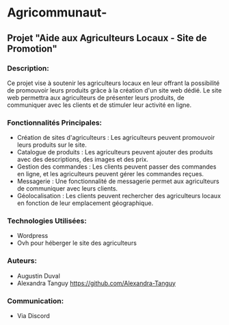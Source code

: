 # Agricommunaut-

## Projet "Aide aux Agriculteurs Locaux - Site de Promotion"

### Description:

Ce projet vise à soutenir les agriculteurs locaux en leur offrant la possibilité de promouvoir leurs produits grâce à la création d'un site web dédié. Le site web permettra aux agriculteurs de présenter leurs produits, de communiquer avec les clients et de stimuler leur activité en ligne.

### Fonctionnalités Principales:

* Création de sites d'agriculteurs : Les agriculteurs peuvent promouvoir leurs produits sur le site.
* Catalogue de produits : Les agriculteurs peuvent ajouter des produits avec des descriptions, des images et des prix.
* Gestion des commandes : Les clients peuvent passer des commandes en ligne, et les agriculteurs peuvent gérer les commandes reçues.
* Messagerie : Une fonctionnalité de messagerie permet aux agriculteurs de communiquer avec leurs clients.
* Géolocalisation : Les clients peuvent rechercher des agriculteurs locaux en fonction de leur emplacement géographique.

### Technologies Utilisées:
* Wordpress
* Ovh pour héberger le site des agriculteurs

### Auteurs:
* Augustin Duval
* Alexandra Tanguy https://github.com/Alexandra-Tanguy

### Communication:

* Via Discord
